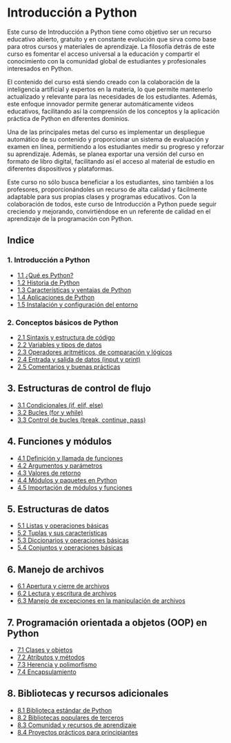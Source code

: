 # Introducción a Python

Este curso de Introducción a Python tiene como objetivo ser un recurso educativo abierto, gratuito y en constante evolución que sirva como base para otros cursos y materiales de aprendizaje. La filosofía detrás de este curso es fomentar el acceso universal a la educación y compartir el conocimiento con la comunidad global de estudiantes y profesionales interesados en Python.

El contenido del curso está siendo creado con la colaboración de la inteligencia artificial y expertos en la materia, lo que permite mantenerlo actualizado y relevante para las necesidades de los estudiantes. Además, este enfoque innovador permite generar automáticamente videos educativos, facilitando así la comprensión de los conceptos y la aplicación práctica de Python en diferentes dominios.

Una de las principales metas del curso es implementar un despliegue automático de su contenido y proporcionar un sistema de evaluación y examen en línea, permitiendo a los estudiantes medir su progreso y reforzar su aprendizaje. Además, se planea exportar una versión del curso en formato de libro digital, facilitando así el acceso al material de estudio en diferentes dispositivos y plataformas.

Este curso no sólo busca beneficiar a los estudiantes, sino también a los profesores, proporcionándoles un recurso de alta calidad y fácilmente adaptable para sus propias clases y programas educativos. Con la colaboración de todos, este curso de Introducción a Python puede seguir creciendo y mejorando, convirtiéndose en un referente de calidad en el aprendizaje de la programación con Python.


## Indice

### 1. Introducción a Python
- [1.1 ¿Qué es Python?](./1.%20introduccion_a_python/1.1%20que_es_python.md)
- [1.2 Historia de Python](./1.%20introduccion_a_python/1.2%20historia_de_python.md)
- [1.3 Características y ventajas de Python](./1.%20introduccion_a_python/1.3%20caracteristicas_y_ventajas_de_python.md)
- [1.4 Aplicaciones de Python](./1.%20introduccion_a_python/1.4%20aplicaciones_de_python.md)
- [1.5 Instalación y configuración del entorno](./1.%20introduccion_a_python/1.5%20instalacion_y_configuracion_del_entorno.md)

### 2. Conceptos básicos de Python
- [2.1 Sintaxis y estructura de código](./2.%20conceptos_basicos_de_python/2.1%20sintaxis_y_estructura_de_codigo.md)
- [2.2 Variables y tipos de datos](./2.%20conceptos_basicos_de_python/2.2%20variables_y_tipos_de_datos.md)
- [2.3 Operadores aritméticos, de comparación y lógicos](./2.%20conceptos_basicos_de_python/2.3%20operadores_aritmeticos_de_comparacion_y_logicos.md)
- [2.4 Entrada y salida de datos (input y print)](./2.%20conceptos_basicos_de_python/2.4%20entrada_y_salida_de_datos.md)
- [2.5 Comentarios y buenas prácticas](./2.%20conceptos_basicos_de_python/2.5%20comentarios_y_buenas_practicas.md)

## 3. Estructuras de control de flujo
- [3.1 Condicionales (if, elif, else)](./3.%20estructuras_de_control_de_flujo/3.1%20condicionales_if_elif_else.md)
- [3.2 Bucles (for y while)](./3.%20estructuras_de_control_de_flujo/3.2%20bucles_for_y_while.md)
- [3.3 Control de bucles (break, continue, pass)](./3.%20estructuras_de_control_de_flujo/3.3%20control_de_bucles_break_continue_pass.md)

## 4. Funciones y módulos
- [4.1 Definición y llamada de funciones](./4.%20funciones_y_modulos/4.1%20definicion_y_llamada_de_funciones.md)
- [4.2 Argumentos y parámetros](./4.%20funciones_y_modulos/4.2%20argumentos_y_parametros.md)
- [4.3 Valores de retorno](./4.%20funciones_y_modulos/4.3%20valores_de_retorno.md)
- [4.4 Módulos y paquetes en Python](./4.%20funciones_y_modulos/4.4%20modulos_y_paquetes_en_python.md)
- [4.5 Importación de módulos y funciones](./4.%20funciones_y_modulos/4.5%20importacion_de_modulos_y_funciones.md)

## 5. Estructuras de datos
- [5.1 Listas y operaciones básicas](./5.%20estructuras_de_datos/5.1%20listas_y_operaciones_basicas.md)
- [5.2 Tuplas y sus características](./5.%20estructuras_de_datos/5.2%20tuplas_y_sus_caracteristicas.md)
- [5.3 Diccionarios y operaciones básicas](./5.%20estructuras_de_datos/5.3%20diccionarios_y_operaciones_basicas.md)
- [5.4 Conjuntos y operaciones básicas](./5.%20estructuras_de_datos/5.4%20conjuntos_y_operaciones_basicas.md)

## 6. Manejo de archivos
- [6.1 Apertura y cierre de archivos](./6.%20manejo_de_archivos/6.1%20apertura_y_cierre_de_archivos.md)
- [6.2 Lectura y escritura de archivos](./6.%20manejo_de_archivos/6.2%20lectura_y_escritura_de_archivos.md)
- [6.3 Manejo de excepciones en la manipulación de archivos](./6.%20manejo_de_archivos/6.3%20manejo_de_excepciones_en_la_manipulacion_de_archivos.md)

## 7. Programación orientada a objetos (OOP) en Python
- [7.1 Clases y objetos](./7.%20programacion_orientada_a_objetos_en_python/7.1%20clases_y_objetos.md)
- [7.2 Atributos y métodos](./7.%20programacion_orientada_a_objetos_en_python/7.2%20atributos_y_metodos.md)
- [7.3 Herencia y polimorfismo](./7.%20programacion_orientada_a_objetos_en_python/7.3%20herencia_y_polimorfismo.md)
- [7.4 Encapsulamiento](./7.%20programacion_orientada_a_objetos_en_python/7.4%20encapsulamiento.md)

## 8. Bibliotecas y recursos adicionales
- [8.1 Biblioteca estándar de Python](./8.%20bibliotecas_y_recursos_adicionales/8.1%20biblioteca_estandar_de_python.md)
- [8.2 Bibliotecas populares de terceros](./8.%20bibliotecas_y_recursos_adicionales/8.2%20bibliotecas_populares_de_terceros.md)
- [8.3 Comunidad y recursos de aprendizaje](./8.%20bibliotecas_y_recursos_adicionales/8.3%20comunidad_y_recursos_de_aprendizaje.md)
- [8.4 Proyectos prácticos para principiantes](./8.%20bibliotecas_y_recursos_adicionales/8.4%20proyectos_practicos_para_principiantes.md)
